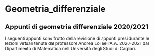 # Geometria_differenziale
## Appunti di geometria differenziale 2020/2021

I seguenti appunti sono frutto della revisione di appunti presi durante le lezioni virtuali tenute dal professore Andrea Loi nell'A.A. 2020-2021 dal Dipartimento di Matematica nell'Università degli Studi di Cagliari.
